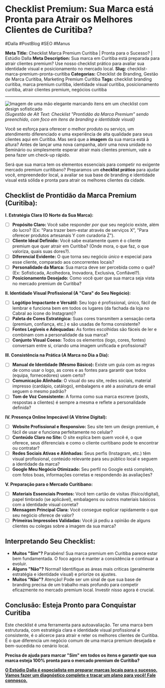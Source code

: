 # Checklist Premium: Sua Marca está Pronta para Atrair os Melhores Clientes de Curitiba?

#Dalla #PostBlog #SEO #Manus

**Meta Title:** Checklist Marca Premium Curitiba | Pronta para o Sucesso? | Estúdio Dalla
**Meta Description:** Sua marca em Curitiba está preparada para atrair clientes premium? Use nosso checklist prático para avaliar sua identidade visual e posicionamento no mercado local.
**Slug:** checklist-marca-premium-pronta-curitiba
**Categorias:** Checklist de Branding, Gestão de Marca Curitiba, Marketing Premium Curitiba
**Tags:** checklist branding curitiba, marca premium curitiba, identidade visual curitiba, posicionamento curitiba, atrair clientes premium, negócios curitiba

---

![Imagem de uma mão elegante marcando itens em um checklist com design sofisticado](placeholder_imagem_checklist_premium_curitiba.jpg) *(Sugestão de Alt Text: Checklist "Prontidão da Marca Premium" sendo preenchido, com foco em itens de branding e identidade visual)*

Você se esforça para oferecer o melhor produto ou serviço, um atendimento diferenciado e uma experiência de alta qualidade para seus clientes aqui em Curitiba. Mas será que a **imagem** da sua marca está à altura? Antes de lançar uma nova campanha, abrir uma nova unidade no Seminário ou simplesmente esperar atrair mais clientes premium, vale a pena fazer um check-up rápido.

Será que sua marca tem os elementos essenciais para competir no exigente mercado premium curitibano? Preparamos um **checklist prático** para ajudar você, empreendedor local, a avaliar se sua base de branding e identidade visual está sólida e pronta para atrair os melhores clientes da cidade.

## Checklist de Prontidão da Marca Premium (Curitiba):

**I. Estratégia Clara (O Norte da Sua Marca):**

*   [ ] **Propósito Claro:** Você sabe responder *por que* seu negócio existe, além do lucro? (Ex: "Para trazer bem-estar através de serviços X", "Para oferecer produtos artesanais Y com curadoria Z").
*   [ ] **Cliente Ideal Definido:** Você sabe exatamente quem é o cliente premium que quer atrair em Curitiba? (Onde mora, o que faz, o que valoriza, quais suas dores?).
*   [ ] **Diferencial Evidente:** O que torna seu negócio *único* e especial para esse cliente, comparado aos concorrentes locais?
*   [ ] **Personalidade da Marca:** Sua marca deve ser percebida como o quê? (Ex: Sofisticada, Acolhedora, Inovadora, Exclusiva, Confiável?).
*   [ ] **Posicionamento Desejado:** Como você quer que sua marca seja vista no mercado premium de Curitiba?

**II. Identidade Visual Profissional (A "Cara" do Seu Negócio):**

*   [ ] **Logótipo Impactante e Versátil:** Seu logo é profissional, único, fácil de lembrar e funciona bem em todos os lugares (da fachada da loja no Cabral ao ícone do Instagram)?
*   [ ] **Paleta de Cores Estratégica:** Suas cores transmitem a sensação certa (premium, confiança, etc.) e são usadas de forma consistente?
*   [ ] **Fontes Legíveis e Adequadas:** As fontes escolhidas são fáceis de ler e combinam com a personalidade da sua marca?
*   [ ] **Conjunto Visual Coeso:** Todos os elementos (logo, cores, fontes) conversam entre si, criando uma imagem unificada e profissional?

**III. Consistência na Prática (A Marca no Dia a Dia):**

*   [ ] **Manual de Identidade (Mesmo Básico):** Existe um guia com as regras de como usar o logo, as cores e as fontes para garantir que todos (equipa, fornecedores) usem certo?
*   [ ] **Comunicação Alinhada:** O visual do seu site, redes sociais, material impresso (cardápio, catálogo), embalagens e até a assinatura de email seguem o mesmo padrão?
*   [ ] **Tom de Voz Consistente:** A forma como sua marca escreve (posts, respostas a clientes) é sempre a mesma e reflete a personalidade definida?

**IV. Presença Online Impecável (A Vitrine Digital):**

*   [ ] **Website Profissional e Responsivo:** Seu site tem um design premium, é fácil de usar e funciona perfeitamente no celular?
*   [ ] **Conteúdo Claro no Site:** O site explica bem quem você é, o que oferece, seus diferenciais e como o cliente curitibano pode te encontrar ou contratar?
*   [ ] **Redes Sociais Ativas e Alinhadas:** Seus perfis (Instagram, etc.) têm visual profissional, conteúdo relevante para seu público local e seguem a identidade da marca?
*   [ ] **Google Meu Negócio Otimizado:** Seu perfil no Google está completo, com fotos boas, informações corretas e respondendo às avaliações?

**V. Preparação para o Mercado Curitibano:**

*   [ ] **Materiais Essenciais Prontos:** Você tem cartão de visitas (físico/digital), papel timbrado (se aplicável), embalagens ou outros materiais básicos com a identidade visual correta?
*   [ ] **Mensagem Principal Clara:** Você consegue explicar rapidamente o que seu negócio oferece de valor?
*   [ ] **Primeiras Impressões Validadas:** Você já pediu a opinião de alguns clientes ou colegas sobre a imagem da sua marca?

## Interpretando Seu Checklist:

*   **Muitos "Sim"?** Parabéns! Sua marca premium em Curitiba parece estar bem fundamentada. O foco agora é manter a consistência e continuar a evoluir.
*   **Alguns "Não"?** Normal! Identifique as áreas mais críticas (geralmente estratégia e identidade visual) e priorize os ajustes.
*   **Muitos "Não"?** Atenção! Pode ser um sinal de que sua base de branding precisa de um trabalho mais profundo para competir eficazmente no mercado premium local. Investir nisso agora é crucial.

## Conclusão: Esteja Pronto para Conquistar Curitiba

Este checklist é uma ferramenta para autoavaliação. Ter uma marca bem estruturada, com estratégia clara e identidade visual profissional e consistente, é o alicerce para atrair e reter os melhores clientes de Curitiba. É o que diferencia um negócio comum de uma marca premium desejada e bem-sucedida no cenário local.

**Precisa de ajuda para marcar "Sim" em todos os itens e garantir que sua marca esteja 100% pronta para o mercado premium de Curitiba?**

[**O Estúdio Dalla é especialista em preparar marcas locais para o sucesso. Vamos fazer um diagnóstico completo e traçar um plano para você! Fale connosco.**](https://www.estudiodalla.com/contatos)

